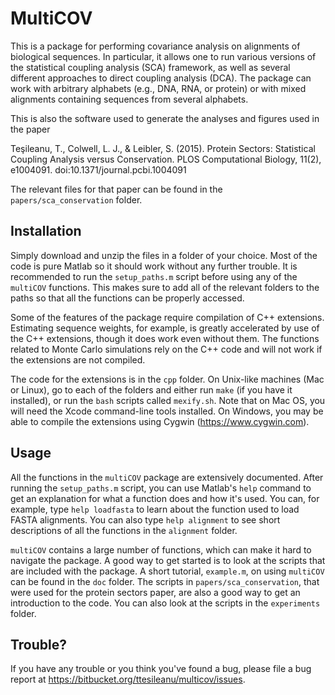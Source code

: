 MultiCOV
========

This is a package for performing covariance analysis on alignments of biological sequences. In particular, it allows one to run various versions of the statistical coupling analysis (SCA) framework, as well as several different approaches to direct coupling analysis (DCA). The package can work with arbitrary alphabets (e.g., DNA, RNA, or protein) or with mixed alignments containing sequences from several alphabets.

This is also the software used to generate the analyses and figures used in the paper

Teşileanu, T., Colwell, L. J., & Leibler, S. (2015). Protein Sectors: Statistical Coupling Analysis versus Conservation. PLOS Computational Biology, 11(2), e1004091. doi:10.1371/journal.pcbi.1004091

The relevant files for that paper can be found in the `papers/sca_conservation` folder.

Installation
------------

Simply download and unzip the files in a folder of your choice. Most of the code is pure Matlab so it should work without any further trouble. It is recommended to run the `setup_paths.m` script before using any of the `multiCOV` functions. This makes sure to add all of the relevant folders to the paths so that all the functions can be properly accessed.

Some of the features of the package require compilation of C++ extensions. Estimating sequence weights, for example, is greatly accelerated by use of the C++ extensions, though it does work even without them. The functions related to Monte Carlo simulations rely on the C++ code and will not work if the extensions are not compiled.

The code for the extensions is in the `cpp` folder. On Unix-like machines (Mac or Linux), go to each of the folders and either run `make` (if you have it installed), or run the `bash` scripts called `mexify.sh`. Note that on Mac OS, you will need the Xcode command-line tools installed. On Windows, you may be able to compile the extensions using Cygwin (https://www.cygwin.com).

Usage
-----

All the functions in the `multiCOV` package are extensively documented. After running the `setup_paths.m` script, you can use Matlab's `help` command to get an explanation for what a function does and how it's used. You can, for example, type `help loadfasta` to learn about the function used to load FASTA alignments. You can also type `help alignment` to see short descriptions of all the functions in the `alignment` folder.

`multiCOV` contains a large number of functions, which can make it hard to navigate the package. A good way to get started is to look at the scripts that are included with the package. A short tutorial, `example.m`, on using `multiCOV` can be found in the `doc` folder. The scripts in `papers/sca_conservation`, that were used for the protein sectors paper, are also a good way to get an introduction to the code. You can also look at the scripts in the `experiments` folder.

Trouble?
--------

If you have any trouble or you think you've found a bug, please file a bug report at https://bitbucket.org/ttesileanu/multicov/issues.
